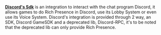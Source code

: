 [**Discord's Sdk**](https://discord.com/rich-presence) is an integration to interact with the chat program Discord, it allows games to do Rich Presence in Discord, use its Lobby System or even use its Voice System. Discord's integration is provided through 2 way, an SDK, Discord GameSDK and a deprecated lib, Discord-RPC, it's to be noted that the deprecated lib can only provide Rich Presence.
